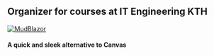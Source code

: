 ## Organizer for courses at IT Engineering KTH
[![MudBlazor](https://img.shields.io/badge/MudBlazor-v5.0.5-blue)](https://github.com/Garderoben/MudBlazor)

#### A quick and sleek alternative to Canvas
